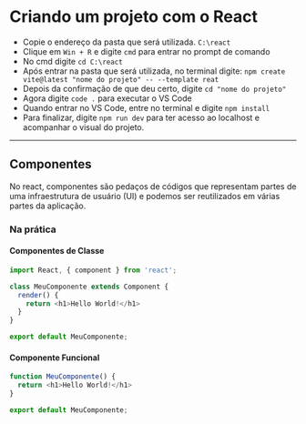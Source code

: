 # **Criando um projeto com o React**

- Copie o endereço da pasta que será utilizada. `C:\react`
- Clique em `Win + R` e digite `cmd` para entrar no prompt de comando
- No cmd digite `cd C:\react`
- Após entrar na pasta que será utilizada, no terminal digite: `npm create vite@latest "nome do projeto" -- --template reat`
- Depois da confirmação de que deu certo, digite `cd "nome do projeto"`
- Agora digite `code .` para executar o VS Code
- Quando entrar no VS Code, entre no terminal e digite `npm install`
- Para finalizar, digite `npm run dev` para ter acesso ao localhost e acompanhar o visual do projeto.

---

## **Componentes**

No react, componentes são pedaços de códigos que representam partes de uma infraestrutura de usuário (UI) e podemos ser reutilizados em várias partes da aplicação.

### **Na prática**

#### Componentes de Classe

```javascript
import React, { component } from 'react';

class MeuComponente extends Component {
  render() {
    return <h1>Hello World!</h1>
  }
}

export default MeuComponente;
```

#### Componente Funcional

```javascript
function MeuComponente() {
  return <h1>Hello World!</h1>
}

export default MeuComponente;
```
